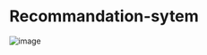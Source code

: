 # Recommandation-sytem

![image](https://github.com/BSP-SP/Recommandation-sytem/assets/57468978/04197029-c646-4341-8124-831c342411a3)

